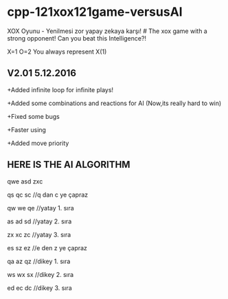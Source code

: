 # cpp-121xox121game-versusAI
XOX Oyunu - Yenilmesi zor yapay zekaya karşı! # The xox game with a strong opponent! Can you beat this Intelligence?!

X=1
O=2
You always represent X(1)


V2.01
5.12.2016
---------
+Added infinite loop for infinite plays!

+Added some combinations and reactions for AI (Now,its really hard to win)

+Fixed some bugs 

+Faster using

+Added move priority


HERE IS THE AI ALGORITHM
------
qwe asd zxc

qs qc sc //q dan c ye çapraz

qw we qe //yatay 1. sıra

as ad sd //yatay 2. sıra

zx xc zc //yatay 3. sıra

es sz ez //e den z ye çapraz

qa az qz //dikey 1. sıra

ws wx sx //dikey 2. sıra

ed ec dc //dikey 3. sıra



